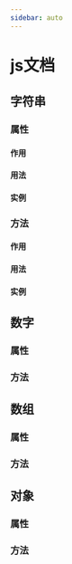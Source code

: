 ```yaml
---
sidebar: auto
---
```

# js文档
## 字符串

### 属性
#### 作用
#### 用法
#### 实例

### 方法
#### 作用
#### 用法
#### 实例

## 数字

### 属性
### 方法

## 数组

### 属性
### 方法

## 对象

### 属性
### 方法